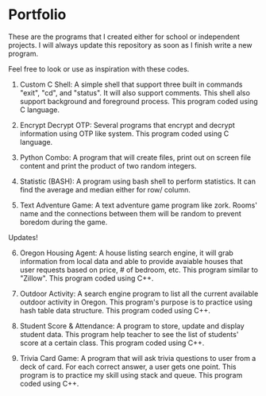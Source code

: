 # Portfolio

These are the programs that I created either for school or independent projects. I will always update this repository as soon as I finish write a new program. 

Feel free to look or use as inspiration with these codes.

1. Custom C Shell: A simple shell that support three built in commands "exit", "cd", and "status". It will also support comments. This shell also support background and foreground process. This program coded using C language.

2. Encrypt Decrypt OTP: Several programs that encrypt and decrypt information using OTP like system. This program coded using C language.

3. Python Combo: A program that will create files, print out on screen file content and print the product of two random integers.
 
4. Statistic (BASH): A program using bash shell to perform statistics. It can find the average and median either for row/ column.

5. Text Adventure Game: A text adventure game program like zork. Rooms' name and the connections between them will be random to prevent boredom during the game.

Updates!

6. Oregon Housing Agent: A house listing search engine, it will grab information from local data and able to provide avaiable houses that user requests based on price, # of bedroom, etc. This program similar to "Zillow". This program coded using C++.

7. Outdoor Activity: A search engine program to list all the current available outdoor activity in Oregon. This program's purpose is to practice using hash table data structure. This program coded using C++.

8. Student Score & Attendance: A program to store, update and display student data. This program help teacher to see the list of students' score at a certain class. This program coded using C++.

9. Trivia Card Game: A program that will ask trivia questions to user from a deck of card. For each correct answer, a user gets one point. This program is to practice my skill using stack and queue. This program coded using C++.
